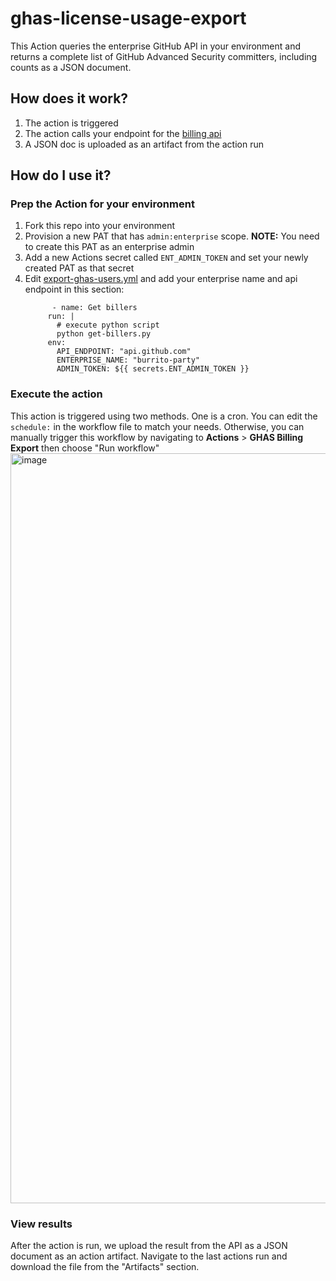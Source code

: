 # ghas-license-usage-export
This Action queries the enterprise GitHub API in your environment and returns a complete list of GitHub Advanced Security committers, including counts as a JSON document.  

## How does it work?
1. The action is triggered
2. The action calls your endpoint for the [billing api](https://docs.github.com/en/enterprise-cloud@latest/rest/enterprise-admin/billing?apiVersion=2022-11-28#get-github-advanced-security-active-committers-for-an-enterprise)
3. A JSON doc is uploaded as an artifact from the action run

## How do I use it?
### Prep the Action for your environment
1. Fork this repo into your environment
2. Provision a new PAT that has `admin:enterprise` scope.  **NOTE:** You need to create this PAT as an enterprise admin
3. Add a new Actions secret called `ENT_ADMIN_TOKEN` and set your newly created PAT as that secret
4. Edit [export-ghas-users.yml](.github/workflows/export-ghas-users.yml) and add your enterprise name and api endpoint in this section:
   ```
         - name: Get billers
        run: |
          # execute python script
          python get-billers.py 
        env:
          API_ENDPOINT: "api.github.com"
          ENTERPRISE_NAME: "burrito-party"
          ADMIN_TOKEN: ${{ secrets.ENT_ADMIN_TOKEN }}
   ```

### Execute the action
This action is triggered using two methods.  One is a cron.  You can edit the `schedule:` in the workflow file to match your needs.  Otherwise, you can manually trigger this workflow by navigating to **Actions** > **GHAS Billing Export** then choose "Run workflow"
<img width="1200" alt="image" src="https://github.com/leftrightleft/ghas-license-usage-export/assets/4910518/f00b2f00-e69d-4fb6-b6e9-a3b31cef2695">

### View results
After the action is run, we upload the result from the API as a JSON document as an action artifact.  Navigate to the last actions run and download the file from the "Artifacts" section.
